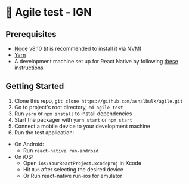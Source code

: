 
🚀 Agile test - IGN
===========================================

## Prerequisites

* [Node](https://nodejs.org) v8.10 (it is recommended to install it via [NVM](https://github.com/creationix/nvm))
* [Yarn](https://yarnpkg.com/)
* A development machine set up for React Native by following [these instructions](https://facebook.github.io/react-native/docs/getting-started.html)


## Getting Started

1. Clone this repo, `git clone https://github.com/ashalbulk/agile.git`
2. Go to project's root directory, `cd agile-test`
3. Run `yarn` or `npm install` to install dependencies
4. Start the packager with `yarn start` or `npm start`
5. Connect a mobile device to your development machine
6. Run the test application:
  * On Android:
    * Run `react-native run-android`
  * On iOS:
    * Open `ios/YourReactProject.xcodeproj` in Xcode
    * Hit `Run` after selecting the desired device
    * Or Run react-native run-ios for emulator


